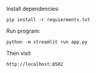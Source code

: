 Install dependencies:

    pip install -r requierments.txt

Run program:

    python -m streamlit run app.py

Then visit

    http://localhost:8502
